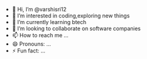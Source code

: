 - 👋 Hi, I’m @varshisri12
- 👀 I’m interested in coding,exploring new things
- 🌱 I’m currently learning btech
- 💞️ I’m looking to collaborate on software companies
- 📫 How to reach me ...
- 😄 Pronouns: ...
- ⚡ Fun fact: ...

<!---
varshisri12/varshisri12 is a ✨ special ✨ repository because its `README.md` (this file) appears on your GitHub profile.
You can click the Preview link to take a look at your changes.
--->
